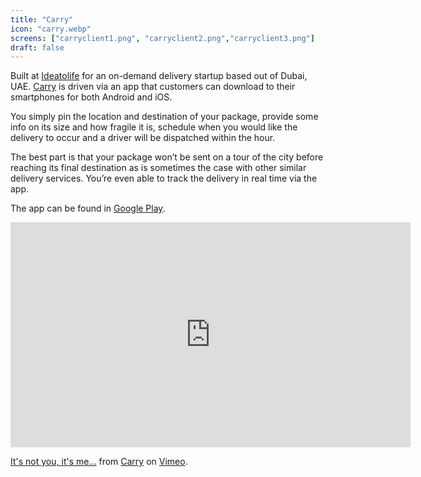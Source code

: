 ```yaml
---
title: "Carry"
icon: "carry.webp"
screens: ["carryclient1.png", "carryclient2.png","carryclient3.png"]
draft: false
---
```


Built at [Ideatolife](https://ideatolife.me) for an on-demand delivery startup based out of Dubai, UAE. [Carry](https://carry.delivery/ae/en/) is driven via an app that customers can download to their smartphones for both Android and iOS.

You simply pin the location and destination of your package, provide some info on its size and how fragile it is, schedule when you would like the delivery to occur and a driver will be dispatched within the hour.

The best part is that your package won’t be sent on a tour of the city before reaching its final destination as is sometimes the case with other similar delivery services. You’re even able to track the delivery in real time via the app.

The app can be found in
[Google Play](https://play.google.com/store/apps/details?id=carry.client.carry.ae).

<iframe src="https://player.vimeo.com/video/170595328" width="640" height="360" frameborder="0" webkitallowfullscreen mozallowfullscreen allowfullscreen></iframe>
<p><a href="https://vimeo.com/170595328">It&#039;s not you, it&#039;s me...</a> from <a href="https://vimeo.com/user53303664">Carry</a> on <a href="https://vimeo.com">Vimeo</a>.</p>
</br>
